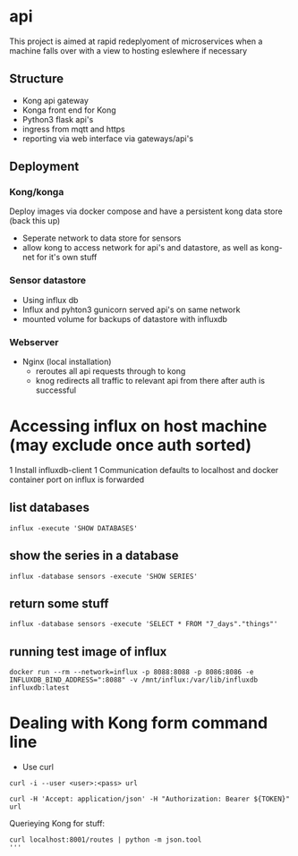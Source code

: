 # api

This project is aimed at rapid redeplyoment of microservices when a machine falls over with a view to hosting eslewhere if necessary

## Structure

* Kong api gateway
* Konga front end for Kong
* Python3 flask api's
* ingress from mqtt and https
* reporting via web interface via gateways/api's

## Deployment

### Kong/konga

Deploy images via docker compose and have a persistent kong data store (back this up)
* Seperate network to data store for sensors
* allow kong to access network for api's and datastore, as well as kong-net for it's own stuff

### Sensor datastore

* Using influx db
* Influx and pyhton3 gunicorn served api's on same network
* mounted volume for backups of datastore with influxdb

### Webserver

* Nginx (local installation)
   * reroutes all api requests through to kong
   * knog redirects all traffic to relevant api from there after auth is successful

# Accessing influx on host machine (may exclude once auth sorted)

1 Install influxdb-client
1 Communication defaults to localhost and docker container port on influx is forwarded

## list databases

```
influx -execute 'SHOW DATABASES'
```

## show the series in a database

```
influx -database sensors -execute 'SHOW SERIES'
```

## return some stuff

```
influx -database sensors -execute 'SELECT * FROM "7_days"."things"'
```

## running test image of influx

```
docker run --rm --network=influx -p 8088:8088 -p 8086:8086 -e INFLUXDB_BIND_ADDRESS=":8088" -v /mnt/influx:/var/lib/influxdb influxdb:latest
```

# Dealing with Kong form command line

* Use curl

 ```
 curl -i --user <user>:<pass> url
 ```

 ```
 curl -H 'Accept: application/json' -H "Authorization: Bearer ${TOKEN}" url
 ```

 Querieying Kong for stuff:
 ```
 curl localhost:8001/routes | python -m json.tool
'''
